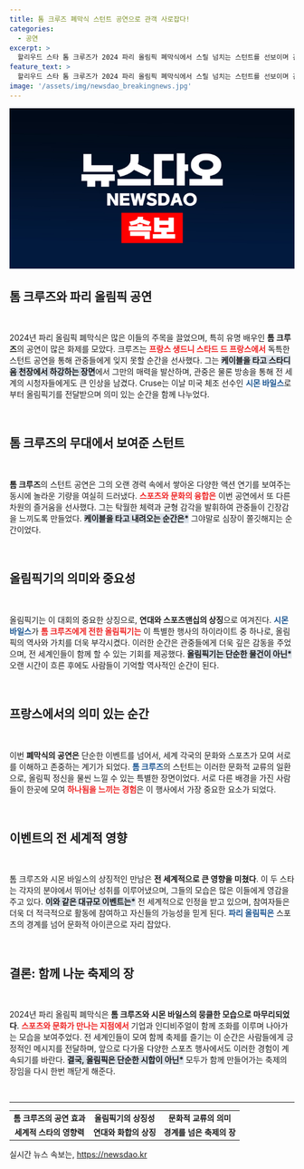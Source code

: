 ```yaml
---
title: 톰 크루즈 폐막식 스턴트 공연으로 관객 사로잡다!
categories:
  - 공연
excerpt: >
  할리우드 스타 톰 크루즈가 2024 파리 올림픽 폐막식에서 스릴 넘치는 스턴트를 선보이며 관객들을 매료시켰다. 그의 하강 공연과 체조 금메달리스트 시몬 바일스와의 만남이 화제를 모으고 있다!
feature_text: >
  할리우드 스타 톰 크루즈가 2024 파리 올림픽 폐막식에서 스릴 넘치는 스턴트를 선보이며 관객들을 매료시켰다. 그의 하강 공연과 체조 금메달리스트 시몬 바일스와의 만남이 화제를 모으고 있다!
image: '/assets/img/newsdao_breakingnews.jpg'
---
```


<p><img src="/assets/img/newsdao_breakingnews.jpg" alt="koreaapp 속보" /></p>

<h2 data-ke-size="size26">톰 크루즈와 파리 올림픽 공연</h2>

<p data-ke-size="size16">&nbsp;</p>

<p data-ke-size="size16">2024년 파리 올림픽 폐막식은 많은 이들의 주목을 끌었으며, 특히 유명 배우인 <b>톰 크루즈</b>의 공연이 많은 화제를 모았다. 크루즈는 <b><span style="color: #ee2323;">프랑스 생드니 스타드 드 프랑스에서</span></b> 독특한 스턴트 공연을 통해 관중들에게 잊지 못할 순간을 선사했다. 그는 <b><span style="background-color: #21538527;">케이블을 타고 스타디움 천장에서 하강하는 장면</span></b>에서 그만의 매력을 발산하며, 관중은 물론 방송을 통해 전 세계의 시청자들에게도 큰 인상을 남겼다. Cruse는 이날 미국 체조 선수인 <b><span style="color: #1a5490;">시몬 바일스</span></b>로부터 올림픽기를 전달받으며 의미 있는 순간을 함께 나누었다.</p>

<p data-ke-size="size16">&nbsp;</p>

<h2 data-ke-size="size26">톰 크루즈의 무대에서 보여준 스턴트</h2>

<p data-ke-size="size16">&nbsp;</p>

<p data-ke-size="size16"><b>톰 크루즈</b>의 스턴트 공연은 그의 오랜 경력 속에서 쌓아온 다양한 액션 연기를 보여주는 동시에 놀라운 기량을 여실히 드러냈다. <b><span style="color: #ee2323;">스포츠와 문화의 융합은</span></b> 이번 공연에서 또 다른 차원의 즐거움을 선사했다. 그는 탁월한 체력과 균형 감각을 발휘하여 관중들이 긴장감을 느끼도록 만들었다. <b><span style="background-color: #21538527;">케이블을 타고 내려오는 순간은*</span></b> 그야말로 심장이 쫄깃해지는 순간이었다.</p>

<p data-ke-size="size16">&nbsp;</p>

<h2 data-ke-size="size26">올림픽기의 의미와 중요성</h2>

<p data-ke-size="size16">&nbsp;</p>

<p data-ke-size="size16">올림픽기는 이 대회의 중요한 상징으로, <b>연대와 스포츠맨십의 상징</b>으로 여겨진다. <b><span style="color: #1a5490;">시몬 바일스</span></b>가 <b><span style="color: #ee2323;">톰 크루즈에게 전한 올림픽기는</span></b> 이 특별한 행사의 하이라이트 중 하나로, 올림픽의 역사와 가치를 더욱 부각시켰다. 이러한 순간은 관중들에게 더욱 깊은 감동을 주었으며, 전 세계인들이 함께 할 수 있는 기회를 제공했다. <b><span style="background-color: #21538527;">올림픽기는 단순한 물건이 아닌*</span></b> 오랜 시간이 흐른 후에도 사람들이 기억할 역사적인 순간이 된다.</p>

<p data-ke-size="size16">&nbsp;</p>

<h2 data-ke-size="size26">프랑스에서의 의미 있는 순간</h2>

<p data-ke-size="size16">&nbsp;</p>

<p data-ke-size="size16">이번 <b>폐막식의 공연은</b> 단순한 이벤트를 넘어서, 세계 각국의 문화와 스포츠가 모여 서로를 이해하고 존중하는 계기가 되었다. <b><span style="color: #1a5490;">톰 크루즈</span></b>의 스턴트는 이러한 문화적 교류의 일환으로, 올림픽 정신을 물씬 느낄 수 있는 특별한 장면이었다. 서로 다른 배경을 가진 사람들이 한곳에 모여 <b><span style="color: #ee2323;">하나됨을 느끼는 경험</span></b>은 이 행사에서 가장 중요한 요소가 되었다.</p>

<p data-ke-size="size16">&nbsp;</p>

<h2 data-ke-size="size26">이벤트의 전 세계적 영향</h2>

<p data-ke-size="size16">&nbsp;</p>

<p data-ke-size="size16">톰 크루즈와 시몬 바일스의 상징적인 만남은 <b>전 세계적으로 큰 영향을 미쳤다</b>. 이 두 스타는 각자의 분야에서 뛰어난 성취를 이루어냈으며, 그들의 모습은 많은 이들에게 영감을 주고 있다. <b><span style="background-color: #21538527;">이와 같은 대규모 이벤트는*</span></b> 전 세계적으로 인정을 받고 있으며, 참여자들은 더욱 더 적극적으로 활동에 참여하고 자신들의 가능성을 믿게 된다. <b><span style="color: #1a5490;">파리 올림픽은</span></b> 스포츠의 경계를 넘어 문화적 아이콘으로 자리 잡았다.</p>

<p data-ke-size="size16">&nbsp;</p>

<h2 data-ke-size="size26">결론: 함께 나눈 축제의 장</h2>

<p data-ke-size="size16">&nbsp;</p>

<p data-ke-size="size16">2024년 파리 올림픽 폐막식은 <b>톰 크루즈와 시몬 바일스의 뭉클한 모습으로 마무리되었다</b>. <b><span style="color: #ee2323;">스포츠와 문화가 만나는 지점에서</span></b> 기업과 인디비주얼이 함께 조화를 이루며 나아가는 모습을 보여주었다. 전 세계인들이 모여 함께 축제를 즐기는 이 순간은 사람들에게 긍정적인 메시지를 전달하며, 앞으로 다가올 다양한 스포츠 행사에서도 이러한 경험이 계속되기를 바란다. <b><span style="background-color: #21538527;">결국, 올림픽은 단순한 시합이 아닌*</span></b> 모두가 함께 만들어가는 축제의 장임을 다시 한번 깨닫게 해준다.</p>

<p data-ke-size="size16">&nbsp;</p>

<hr>

<table style="width:100%">
<tr>
<td style="text-align: center; height: 17px;"><b>톰 크루즈의 공연 효과</b></td>
<td style="text-align: center; height: 17px;"><b>올림픽기의 상징성</b></td>
<td style="text-align: center; height: 17px;"><b>문화적 교류의 의미</b></td>
</tr>
<tr>
<td style="text-align: center; height: 17px;"><b>세계적 스타의 영향력</b></td>
<td style="text-align: center; height: 17px;"><b>연대와 화합의 상징</b></td>
<td style="text-align: center; height: 17px;"><b>경계를 넘은 축제의 장</b></td>
</tr>
</table>
실시간 뉴스 속보는, <a href="https://newsdao.kr" rel="dofollow">https://newsdao.kr</a>


